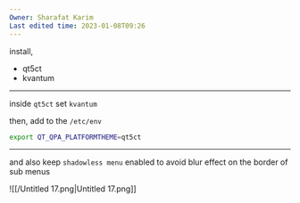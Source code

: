```yaml
---
Owner: Sharafat Karim
Last edited time: 2023-01-08T09:26
---
```

install,

- qt5ct
- kvantum

---

inside `qt5ct` set `kvantum`

then, add to the `/etc/env`

```Bash
export QT_QPA_PLATFORMTHEME=qt5ct
```

---

and also keep `shadowless menu` enabled to avoid blur effect on the border of sub menus

![[/Untitled 17.png|Untitled 17.png]]